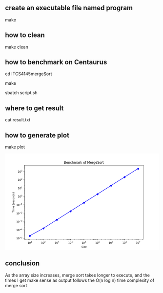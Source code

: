 ## create an executable file named program

make 

## how to clean 

make clean

## how to benchmark on Centaurus

cd ITCS4145mergeSort

make

sbatch script.sh
 
## where to get result

cat result.txt

## how to generate plot 

make plot

![Alt text](myplot.png)

## conclusion

As the array size increases, merge sort takes longer to execute, and the times I get make sense as output follows the O(n log n) time complexity of merge sort







